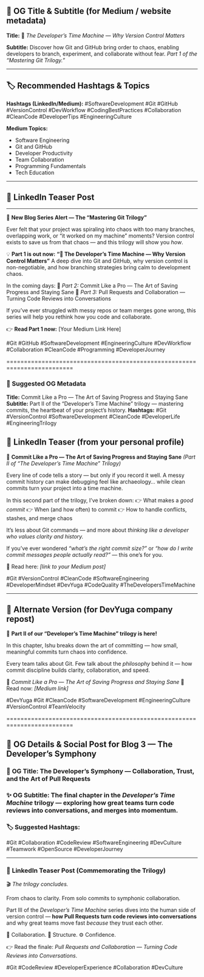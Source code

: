 ## 🪪 **OG Title & Subtitle (for Medium / website metadata)**

**Title:**
🧭 *The Developer’s Time Machine — Why Version Control Matters*

**Subtitle:**
Discover how Git and GitHub bring order to chaos, enabling developers to branch, experiment, and collaborate without fear.
*Part 1 of the “Mastering Git Trilogy.”*

---

## 🏷️ **Recommended Hashtags & Topics**

**Hashtags (LinkedIn/Medium):**
#SoftwareDevelopment #Git #GitHub #VersionControl #DevWorkflow #CodingBestPractices #Collaboration #CleanCode #DeveloperTips #EngineeringCulture

**Medium Topics:**

* Software Engineering
* Git and GitHub
* Developer Productivity
* Team Collaboration
* Programming Fundamentals
* Tech Education

---

## 💬 **LinkedIn Teaser Post**

---

🚀 **New Blog Series Alert — The “Mastering Git Trilogy”**

Ever felt that your project was spiraling into chaos with too many branches, overlapping work, or “it worked on my machine” moments?
Version control exists to save us from that chaos — and this trilogy will show you *how*.

💡 **Part 1 is out now:**
**“🧭 The Developer’s Time Machine — Why Version Control Matters”**
A deep dive into Git and GitHub, why version control is non-negotiable, and how branching strategies bring calm to development chaos.

In the coming days:
📘 *Part 2:* Commit Like a Pro — The Art of Saving Progress and Staying Sane
📗 *Part 3:* Pull Requests and Collaboration — Turning Code Reviews into Conversations

If you’ve ever struggled with messy repos or team merges gone wrong, this series will help you rethink how you code and collaborate.

👉 **Read Part 1 now:** [Your Medium Link Here]

#Git #GitHub #SoftwareDevelopment #EngineeringCulture #DevWorkflow #Collaboration #CleanCode #Programming #DeveloperJourney

=========================================================================

### 📘 Suggested OG Metadata

**Title:** Commit Like a Pro — The Art of Saving Progress and Staying Sane
**Subtitle:** Part II of the “Developer’s Time Machine” trilogy — mastering commits, the heartbeat of your project’s history.
**Hashtags:** #Git #VersionControl #SoftwareDevelopment #CleanCode #DeveloperLife #EngineeringTrilogy

## 🧾 **LinkedIn Teaser (from your personal profile)**

💾 **Commit Like a Pro — The Art of Saving Progress and Staying Sane**
*(Part II of “The Developer’s Time Machine” Trilogy)*

Every line of code tells a story — but only if you record it well.
A messy commit history can make debugging feel like archaeology… while clean commits turn your project into a time machine.

In this second part of the trilogy, I’ve broken down:
👉 What makes a *good commit*
👉 When (and how often) to commit
👉 How to handle conflicts, stashes, and merge chaos

It’s less about Git commands — and more about *thinking like a developer who values clarity and history.*

If you’ve ever wondered *“what’s the right commit size?”* or *“how do I write commit messages people actually read?”* — this one’s for you.

🔗 Read here: *[link to your Medium post]*

#Git #VersionControl #CleanCode #SoftwareEngineering #DeveloperMindset #DevYuga #CodeQuality #TheDevelopersTimeMachine

---

## 🧭 **Alternate Version (for DevYuga company repost)**

🚀 **Part II of our “Developer’s Time Machine” trilogy is here!**

In this chapter, Ishu breaks down the art of committing —
how small, meaningful commits turn chaos into confidence.

Every team talks about Git.
Few talk about the *philosophy* behind it —
how commit discipline builds clarity, collaboration, and speed.

💾 *Commit Like a Pro — The Art of Saving Progress and Staying Sane*
🔗 Read now: *[Medium link]*

#DevYuga #Git #CleanCode #SoftwareDevelopment #EngineeringCulture #VersionControl #TeamVelocity

=========================================================================
## 🧩 **OG Details & Social Post for Blog 3 — The Developer’s Symphony**

### 🎵 **OG Title:** The Developer’s Symphony — Collaboration, Trust, and the Art of Pull Requests

### ✨ **OG Subtitle:** The final chapter in the *Developer’s Time Machine* trilogy — exploring how great teams turn code reviews into conversations, and merges into momentum.

### 🏷️ **Suggested Hashtags:**

#Git #Collaboration #CodeReview #SoftwareEngineering #DevCulture #Teamwork #OpenSource #DeveloperJourney

---

### 💬 **LinkedIn Teaser Post (Commemorating the Trilogy)**

🎬 *The trilogy concludes.*

From chaos to clarity. From solo commits to symphonic collaboration.

Part III of the *Developer’s Time Machine* series dives into the human side of version control — **how Pull Requests turn code reviews into conversations** and why great teams move fast *because* they trust each other.

💬 Collaboration. 🔄 Structure. ⚙️ Confidence.

👉 Read the finale: *Pull Requests and Collaboration — Turning Code Reviews into Conversations*.

#Git #CodeReview #DeveloperExperience #Collaboration #DevCulture

